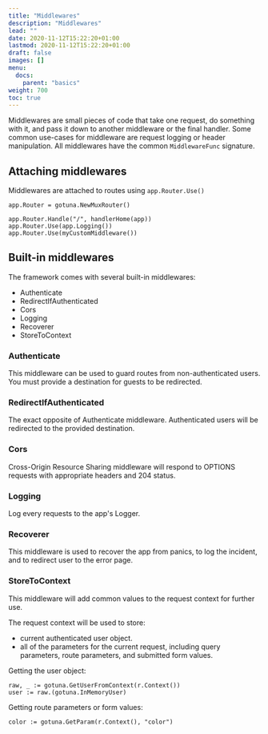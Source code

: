 ```yaml
---
title: "Middlewares"
description: "Middlewares"
lead: ""
date: 2020-11-12T15:22:20+01:00
lastmod: 2020-11-12T15:22:20+01:00
draft: false
images: []
menu: 
  docs:
    parent: "basics"
weight: 700
toc: true
---
```


Middlewares are small pieces of code that take one request, do something with it,
and pass it down to another middleware or the final handler.
Some common use-cases for middleware are request logging or header manipulation.
All middlewares have the common `MiddlewareFunc` signature.

## Attaching middlewares

Middlewares are attached to routes using ```app.Router.Use()```

```
app.Router = gotuna.NewMuxRouter()

app.Router.Handle("/", handlerHome(app))
app.Router.Use(app.Logging())
app.Router.Use(myCustomMiddleware())
```

## Built-in middlewares
The framework comes with several built-in middlewares:

- Authenticate
- RedirectIfAuthenticated
- Cors
- Logging
- Recoverer
- StoreToContext

### Authenticate
This middleware can be used to guard routes from non-authenticated users.
You must provide a destination for guests to be redirected.

### RedirectIfAuthenticated
The exact opposite of Authenticate middleware. Authenticated users will
be redirected to the provided destination.

### Cors
Cross-Origin Resource Sharing middleware will respond to OPTIONS requests 
with appropriate headers and 204 status.

### Logging
Log every requests to the app's Logger.

### Recoverer
This middleware is used to recover the app from panics, to log the incident,
and to redirect user to the error page.

### StoreToContext
This middleware will add common values to the request context for further use. 

The request context will be used to store:
- current authenticated user object.
- all of the parameters for the current request, including query parameters, 
 route parameters, and submitted form values.

Getting the user object:
```
raw, _ := gotuna.GetUserFromContext(r.Context())
user := raw.(gotuna.InMemoryUser)
```

Getting route parameters or form values:
```
color := gotuna.GetParam(r.Context(), "color")
```

